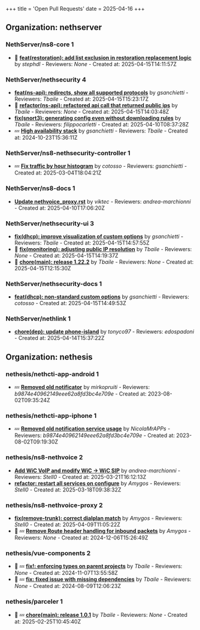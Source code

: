 +++
title = 'Open Pull Requests'
date = 2025-04-16
+++

## Organization: nethserver

### NethServer/ns8-core 1 

- :eyes:  **[feat(restoration): add list exclusion in  restoration replacement logic](https://github.com/NethServer/ns8-core/pull/862)** by *stephdl* - Reviewers: *None* - Created at: 2025-04-15T14:11:57Z

### NethServer/nethsecurity 4 

-   **[feat(ns-api): redirects, show all supported protocols](https://github.com/NethServer/nethsecurity/pull/1177)** by *gsanchietti* - Reviewers: *Tbaile* - Created at: 2025-04-15T15:23:17Z
- :eyes:  **[refactor(ns-api): refactored api call that returned public ips](https://github.com/NethServer/nethsecurity/pull/1174)** by *Tbaile* - Reviewers: *None* - Created at: 2025-04-15T14:03:48Z
-   **[fix(snort3): generating config even without downloading rules](https://github.com/NethServer/nethsecurity/pull/1168)** by *Tbaile* - Reviewers: *filippocarletti* - Created at: 2025-04-10T08:37:28Z
-  :zzz: **[High availability stack](https://github.com/NethServer/nethsecurity/pull/871)** by *gsanchietti* - Reviewers: *Tbaile* - Created at: 2024-10-23T15:36:11Z

### NethServer/ns8-nethsecurity-controller 1 

-  :zzz: **[Fix traffic by hour histogram](https://github.com/NethServer/ns8-nethsecurity-controller/pull/78)** by *cotosso* - Reviewers: *gsanchietti* - Created at: 2025-03-04T18:04:21Z

### NethServer/ns8-docs 1 

-   **[Update nethvoice_proxy.rst](https://github.com/NethServer/ns8-docs/pull/157)** by *viktec* - Reviewers: *andrea-marchionni* - Created at: 2025-04-10T17:06:20Z

### NethServer/nethsecurity-ui 3 

-   **[fix(dhcp): improve visualization of custom options](https://github.com/NethServer/nethsecurity-ui/pull/532)** by *gsanchietti* - Reviewers: *Tbaile* - Created at: 2025-04-15T14:57:55Z
- :eyes:  **[fix(monitoring): adjusting public IP resolution](https://github.com/NethServer/nethsecurity-ui/pull/531)** by *Tbaile* - Reviewers: *None* - Created at: 2025-04-15T14:19:37Z
- :eyes:  **[chore(main): release 1.22.2](https://github.com/NethServer/nethsecurity-ui/pull/530)** by *Tbaile* - Reviewers: *None* - Created at: 2025-04-15T12:15:30Z

### NethServer/nethsecurity-docs 1 

-   **[feat(dhcp): non-standard custom options](https://github.com/NethServer/nethsecurity-docs/pull/160)** by *gsanchietti* - Reviewers: *cotosso* - Created at: 2025-04-15T14:49:53Z

### NethServer/nethlink 1 

-   **[chore(dep): update phone-island](https://github.com/NethServer/nethlink/pull/57)** by *tonyco97* - Reviewers: *edospadoni* - Created at: 2025-04-14T15:37:22Z

## Organization: nethesis

### nethesis/nethcti-app-android 1 

-  :zzz: **[Removed old notificator](https://github.com/nethesis/nethcti-app-android/pull/30)** by *mirkopruiti* - Reviewers: *b9874e40962149eee62a8fd3bc4e709e* - Created at: 2023-08-02T09:35:24Z

### nethesis/nethcti-app-iphone 1 

-  :zzz: **[Removed old notification service usage](https://github.com/nethesis/nethcti-app-iphone/pull/37)** by *NicolaMrAPPs* - Reviewers: *b9874e40962149eee62a8fd3bc4e709e* - Created at: 2023-08-02T09:19:30Z

### nethesis/ns8-nethvoice 2 

-   **[Add WiC VoIP and modify WiC -> WiC SIP](https://github.com/nethesis/ns8-nethvoice/pull/411)** by *andrea-marchionni* - Reviewers: *Stell0* - Created at: 2025-03-21T16:12:13Z
-   **[refactor: restart all services on configure](https://github.com/nethesis/ns8-nethvoice/pull/406)** by *Amygos* - Reviewers: *Stell0* - Created at: 2025-03-18T09:38:32Z

### nethesis/ns8-nethvoice-proxy 2 

-   **[fix(remove-trunk): correct dialplan match](https://github.com/nethesis/ns8-nethvoice-proxy/pull/61)** by *Amygos* - Reviewers: *Stell0* - Created at: 2025-04-09T11:05:22Z
- :eyes: :zzz: **[Remove Route header handling for inbound packets](https://github.com/nethesis/ns8-nethvoice-proxy/pull/49)** by *Amygos* - Reviewers: *None* - Created at: 2024-12-06T15:26:49Z

### nethesis/vue-components 2 

- :eyes: :zzz: **[fix!: enforcing types on parent projects](https://github.com/nethesis/vue-components/pull/81)** by *Tbaile* - Reviewers: *None* - Created at: 2024-11-07T13:55:58Z
- :eyes: :zzz: **[fix: fixed issue with missing dependencies](https://github.com/nethesis/vue-components/pull/70)** by *Tbaile* - Reviewers: *None* - Created at: 2024-08-09T12:06:23Z

### nethesis/parceler 1 

- :eyes: :zzz: **[chore(main): release 1.0.1](https://github.com/nethesis/parceler/pull/21)** by *Tbaile* - Reviewers: *None* - Created at: 2025-02-25T10:45:40Z


